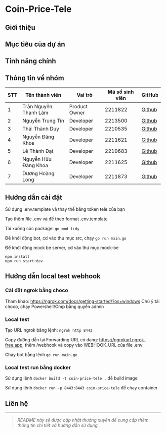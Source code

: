 # Coin-Price-Tele

## Giới thiệu

## Mục tiêu của dự án

## Tính năng chính

## Thông tin về nhóm

| STT | Tên thành viên        | Vai trò       | Mã số sinh viên | GitHub                                             |
| --- | --------------------- | ------------- | --------------- | -------------------------------------------------- |
| 1   | Trần Nguyễn Thanh Lâm | Product Owner | 2211822         | [Github](https://github.com/clgslsm)               |
| 2   | Nguyễn Trung Tín      | Developer     | 2213500         | [Github](https://github.com/TinnieTheCat198)       |
| 3   | Thái Thành Duy        | Developer     | 2210535         | [Github](https://github.com/ShaKk0722)             |
| 4   | Nguyễn Đăng Khoa      | Developer     | 2211621         | [Github](https://github.com/NguyenDangKhoaDepTrai) |
| 5   | Lê Thành Đạt          | Developer     | 2210683         | [Github](https://github.com/thnhdt)               |
| 6   | Nguyễn Hữu Đăng Khoa  | Developer     | 2211625         | [Github](https://github.com/thanhlam2000)          |
| 7   | Dương Hoàng Long      | Developer     | 2211873         | [Github](https://github.com/Long-noop)             |

## Hướng dẫn cài đặt

Sử dụng .env.template và thay thế bằng token tele của bạn

Tạo thêm file .env và để theo format .env.template

Tải xuống các package: `go mod tidy`

Để khởi động bot, cd vào thư mục src, chạy `go run main.go`

Để khởi động mock be server, cd vào thư mục mock-be

```
npm install
npm run start:dev
```

## Hướng dẫn local test webhook

### Cài đặt ngrok bằng choco
Tham khảo: https://ngrok.com/docs/getting-started/?os=windows
Chú ý tải choco, chạy Powershell/Cmp bằng quyền admin


### Local test
Tạo URL ngrok bằng lệnh: ```ngrok http 8443```

Copy đường dẫn tại Forwarding URL có dạng: https://ngrokurl.ngrok-free.app, thêm /webhook và copy vào WEBHOOK_URL của file .env

Chạy bot bằng lệnh ```go run main.go```

### Local test run bằng docker
Sử dụng lệnh ```docker build -t coin-price-tele .``` để build image

Sử dụng lệnh ```docker run -p 8443:8443 coin-price-tele``` để chạy container

## Liên hệ

---

> _README này sẽ được cập nhật thường xuyên để cung cấp thêm thông tin chi tiết và hướng dẫn sử dụng._
